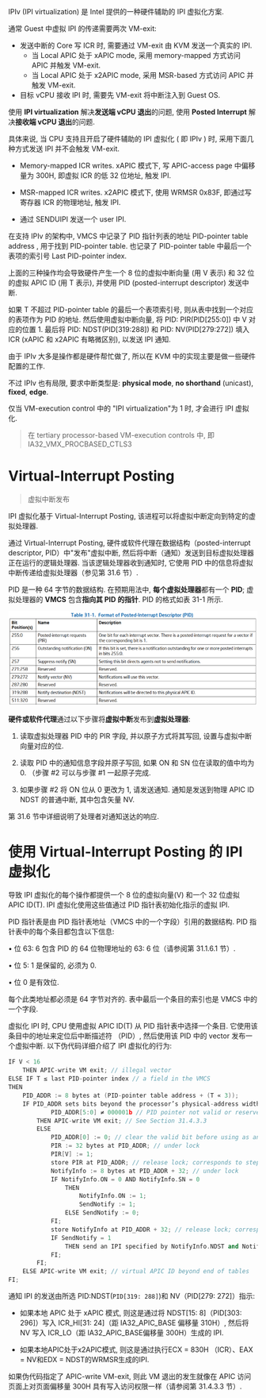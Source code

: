 
IPIv (IPI virtualization) 是 Intel 提供的一种硬件辅助的 IPI 虚拟化方案.

通常 Guest 中虚拟 IPI 的传递需要两次 VM-exit:

* 发送中断的 Core 写 ICR 时, 需要通过 VM-exit 由 KVM 发送一个真实的 IPI.
  - 当 Local APIC 处于 xAPIC mode, 采用 memory-mapped 方式访问 APIC 并触发 VM-exit.
  - 当 Local APIC 处于 x2APIC mode, 采用 MSR-based 方式访问 APIC 并触发 VM-exit.
* 目标 vCPU 接收 IPI 时, 需要先 VM-exit 将中断注入到 Guest OS.

使用 **IPI virtualization** 解决**发送端 vCPU 退出**的问题,  使用 **Posted Interrupt** 解决**接收端 vCPU 退出**的问题.

具体来说, 当 CPU 支持且开启了硬件辅助的 IPI 虚拟化 ( 即 IPIv ) 时, 采用下面几种方式发送 IPI 并不会触发 VM-exit.

* Memory-mapped ICR writes. xAPIC 模式下, 写 APIC-access page 中偏移量为 300H, 即虚拟 ICR 的低 32 位地址, 触发 IPI.

* MSR-mapped ICR writes. x2APIC 模式下, 使用 WRMSR 0x83F, 即通过写寄存器 ICR 的物理地址, 触发 IPI.

* 通过 SENDUIPI 发送一个 user IPI.


在支持 IPIv 的架构中, VMCS 中记录了 PID 指针列表的地址 PID-pointer table address , 用于找到 PID-pointer table. 也记录了 PID-pointer table 中最后一个表项的索引号 Last PID-pointer index.

上面的三种操作均会导致硬件产生一个 8 位的虚拟中断向量 (用 V 表示) 和 32 位的虚拟 APIC ID (用 T 表示), 并使用 PID (posted-interrupt descriptor) 发送中断.

如果 T 不超过 PID-pointer table 的最后一个表项索引号, 则从表中找到一个对应的表项作为 PID 的地址.
然后使用虚拟中断向量, 将 PID: PIR(PID[255:0]) 中 V 对应的位置 1.
最后将 PID: NDST(PID[319:288]) 和 PID: NV(PID[279:272]) 填入 ICR (xAPIC 和 x2APIC 有略微区别), 以发送 IPI 通知.

由于 IPIv 大多是操作都是硬件帮忙做了, 所以在 KVM 中的实现主要是做一些硬件配置的工作.

不过 IPIv 也有局限, 要求中断类型是: **physical mode**, **no shorthand** (unicast), **fixed**, **edge**.

仅当 VM-execution control 中的 "IPI virtualization"为 1 时, 才会进行 IPI 虚拟化.

> 在 tertiary processor-based VM-execution controls 中, 即 IA32_VMX_PROCBASED_CTLS3

# Virtual-Interrupt Posting

> 虚拟中断发布

IPI 虚拟化基于 Virtual-Interrupt Posting, 该进程可以将虚拟中断定向到特定的虚拟处理器.

通过 Virtual-Interrupt Posting, 硬件或软件代理在数据结构（posted-interrupt descriptor, PID）中"发布"虚拟中断, 然后将中断（通知）发送到目标虚拟处理器正在运行的逻辑处理器. 当该逻辑处理器收到通知时, 它使用 PID 中的信息将虚拟中断传递给虚拟处理器（参见第 31.6 节）.

PID 是一种 64 字节的数据结构. 在预期用法中, **每个虚拟处理器**都有一个 **PID**; 虚拟处理器的 **VMCS** 包含**指向其 PID 的指针**. PID 的格式如表 31-1 所示.

![alt text](images/2024-11-20_10-56-57.png)

**硬件或软件代理**通过以下步骤将**虚拟中断**发布到**虚拟处理器**:

1. 读取虚拟处理器 PID 中的 PIR 字段, 并以原子方式将其写回, 设置与虚拟中断向量对应的位.

2. 读取 PID 中的通知信息字段并原子写回, 如果 ON 和 SN 位在读取的值中均为 0. （步骤 #2 可以与步骤 #1 一起原子完成.

3. 如果步骤 #2 将 ON 位从 0 更改为 1, 请发送通知. 通知是发送到物理 APIC ID NDST 的普通中断, 其中包含矢量 NV.

第 31.6 节中详细说明了处理者对通知送达的响应.

# 使用 Virtual-Interrupt Posting 的 IPI 虚拟化

导致 IPI 虚拟化的每个操作都提供一个 8 位的虚拟向量(V) 和一个 32 位虚拟 APIC ID(T). IPI 虚拟化使用这些值通过 PID 指针表初始化指示的虚拟 IPI.

PID 指针表是由 PID 指针表地址（VMCS 中的一个字段）引用的数据结构. PID 指针表中的每个条目都包含以下信息:

• 位 63: 6 包含 PID 的 64 位物理地址的 63: 6 位（请参阅第 31.1.6.1 节）.

• 位 5: 1 是保留的, 必须为 0.

• 位 0 是有效位.

每个此类地址都必须是 64 字节对齐的. 表中最后一个条目的索引也是 VMCS 中的一个字段.

虚拟化 IPI 时, CPU 使用虚拟 APIC ID(T) 从 PID 指针表中选择一个条目. 它使用该条目中的地址来定位后中断描述符 （PID）, 然后使用该 PID 中的 vector 发布一个虚拟中断. 以下伪代码详细介绍了 IPI 虚拟化的行为:

```cpp
IF V < 16
    THEN APIC-write VM exit; // illegal vector
ELSE IF T ≤ last PID-pointer index // a field in the VMCS
THEN
    PID_ADDR := 8 bytes at (PID-pointer table address + (T « 3));
    IF PID_ADDR sets bits beyond the processor’s physical-address width OR
            PID_ADDR[5:0] ≠ 000001b // PID pointer not valid or reserved bits set
        THEN APIC-write VM exit; // See Section 31.4.3.3
        ELSE
            PID_ADDR[0] := 0; // clear the valid bit before using as an address
            PIR := 32 bytes at PID_ADDR; // under lock
            PIR[V] := 1;
            store PIR at PID_ADDR; // release lock; corresponds to step #1 in Section 31.1.6.1
            NotifyInfo := 8 bytes at PID_ADDR + 32; // under lock
            IF NotifyInfo.ON = 0 AND NotifyInfo.SN = 0
                THEN
                    NotifyInfo.ON := 1;
                    SendNotify := 1;
                ELSE SendNotify := 0;
            FI;
            store NotifyInfo at PID_ADDR + 32; // release lock; corresponds to step #2 in Section 31.1.6.1
            IF SendNotify = 1
                THEN send an IPI specified by NotifyInfo.NDST and NotifyInfo.NV; // step #3 in Section 31.1.6.1
            FI;
        FI;
    ELSE APIC-write VM exit; // virtual APIC ID beyond end of tables
FI;
```

通知 IPI 的发送由所选 PID:NDST(`PID[319: 288]`)和 NV（PID[279: 272]）指示:

* 如果本地 APIC 处于 xAPIC 模式, 则这是通过将 NDST[15: 8]（PID[303: 296]）写入 ICR_HI[31: 24]（距 IA32_APIC_BASE 偏移量 310H）, 然后将 NV 写入 ICR_LO（距 IA32_APIC_BASE偏移量 300H）生成的 IPI.

* 如果本地APIC处于x2APIC模式, 则这是通过执行ECX = 830H （ICR）、EAX = NV和EDX = NDST的WRMSR生成的IPI.

如果伪代码指定了 APIC-write VM-exit, 则此 VM 退出的发生就像在 APIC 访问页面上对页面偏移量 300H 具有写入访问权限一样（请参阅第 31.4.3.3 节）.





